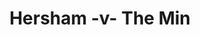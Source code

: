 ---
year: "1991"
serialNumber: "0125" 
game: "Hersham"
title: "Hersham -v- The Min"
gameLocation: "Hersham"
gameDate: "1991"
result: ""
resultType: ""
type: "game"
---